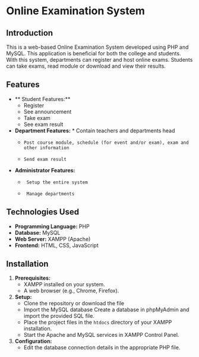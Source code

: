 # Online Examination System 

## Introduction
This is a web-based Online Examination System developed using PHP and MySQL. This application is beneficial for both the college and students. With this system, departments can register and host online exams. Students can take exams, read module or download and view their results. 
 ## Features
*   ** Student Features:**
     *    Register
     *    See announcement
      *   Take exam
      *   See exam result 
*   **Department Features:**
        *     Contain teachers and departments head 
     *     Post course module, schedule (for event and/or exam), exam and other information
     *     Send exam result  
*   **Administrator Features:**
     *      Setup the entire system 	
     *      Manage departments
## Technologies Used
*   **Programming Language:**  PHP
*   **Database:**  MySQL
*   **Web Server:**  XAMPP (Apache)
*   **Frontend:**  HTML, CSS, JavaScript  

## Installation
1.  **Prerequisites:**
    *   XAMPP installed on your system.
    *   A web browser (e.g., Chrome, Firefox).
2.  **Setup:**
    *   Clone the repository or download the file 
    *   Import the MySQL database 
Create a database in phpMyAdmin and import the provided SQL file.  
    *   Place the project files in the `htdocs` directory of your XAMPP installation.
    *   Start the Apache and MySQL services in XAMPP Control Panel.
3.  **Configuration:**
    *   Edit the database connection details in the appropriate PHP file. 
